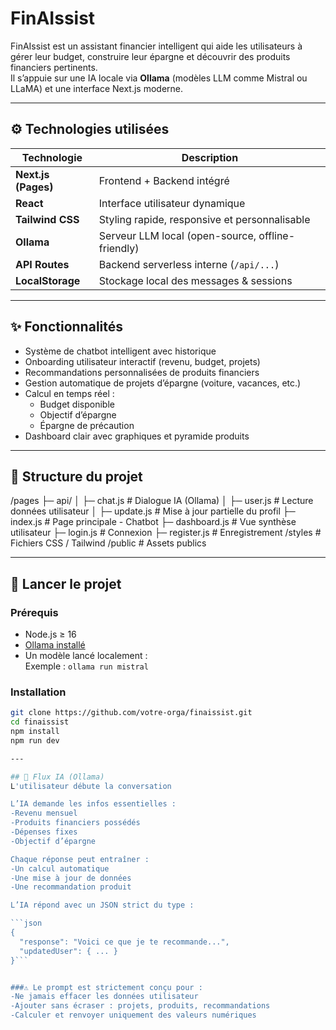# FinAIssist

FinAIssist est un assistant financier intelligent qui aide les utilisateurs à gérer leur budget, construire leur épargne et découvrir des produits financiers pertinents.  
Il s’appuie sur une IA locale via **Ollama** (modèles LLM comme Mistral ou LLaMA) et une interface Next.js moderne.

---

## ⚙️ Technologies utilisées

| Technologie       | Description                                      |
|-------------------|--------------------------------------------------|
| **Next.js (Pages)** | Frontend + Backend intégré                     |
| **React**         | Interface utilisateur dynamique                  |
| **Tailwind CSS**  | Styling rapide, responsive et personnalisable    |
| **Ollama**        | Serveur LLM local (open-source, offline-friendly)|
| **API Routes**    | Backend serverless interne (`/api/...`)          |
| **LocalStorage**  | Stockage local des messages & sessions           |

---

## ✨ Fonctionnalités

- Système de chatbot intelligent avec historique
- Onboarding utilisateur interactif (revenu, budget, projets)
- Recommandations personnalisées de produits financiers
- Gestion automatique de projets d’épargne (voiture, vacances, etc.)
- Calcul en temps réel :
  - Budget disponible
  - Objectif d’épargne
  - Épargne de précaution
- Dashboard clair avec graphiques et pyramide produits

---

## 📂 Structure du projet
/pages
├─ api/
│ ├─ chat.js # Dialogue IA (Ollama)
│ ├─ user.js # Lecture données utilisateur
│ ├─ update.js # Mise à jour partielle du profil
├─ index.js # Page principale - Chatbot
├─ dashboard.js # Vue synthèse utilisateur
├─ login.js # Connexion
├─ register.js # Enregistrement
/styles # Fichiers CSS / Tailwind
/public # Assets publics

---

## 🚀 Lancer le projet

### Prérequis

- Node.js ≥ 16
- [Ollama installé](https://ollama.com/)
- Un modèle lancé localement :  
  Exemple : `ollama run mistral`

### Installation

```bash
git clone https://github.com/votre-orga/finaissist.git
cd finaissist
npm install
npm run dev 

---

## 🔁 Flux IA (Ollama)
L'utilisateur débute la conversation

L’IA demande les infos essentielles :
-Revenu mensuel
-Produits financiers possédés
-Dépenses fixes
-Objectif d’épargne

Chaque réponse peut entraîner :
-Un calcul automatique
-Une mise à jour de données
-Une recommandation produit

L’IA répond avec un JSON strict du type :

```json
{
  "response": "Voici ce que je te recommande...",
  "updatedUser": { ... }
}```


###⚠️ Le prompt est strictement conçu pour :
-Ne jamais effacer les données utilisateur
-Ajouter sans écraser : projets, produits, recommandations
-Calculer et renvoyer uniquement des valeurs numériques



